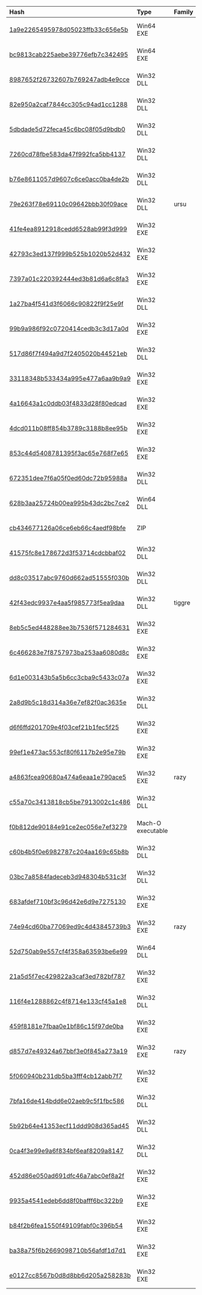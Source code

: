 |Hash|Type|Family|First_Seen|Name|
|:--|:--|:--|:--|:--|
|[1a9e2265495978d05023ffb33c656e5b](https://www.virustotal.com/gui/file/1a9e2265495978d05023ffb33c656e5b)|Win64 EXE||2020-02-13 10:08:10|shelldri|
|[bc9813cab225aebe39776efb7c342495](https://www.virustotal.com/gui/file/bc9813cab225aebe39776efb7c342495)|Win64 EXE||2020-02-10 19:41:46|UNC1832.sys_cb0a0f2dbe26cca92eb08083e1705c68.bin|
|[8987652f26732607b769247adb4e9cce](https://www.virustotal.com/gui/file/8987652f26732607b769247adb4e9cce)|Win32 DLL||2019-11-05 07:10:20| |
|[82e950a2caf7844cc305c94ad1cc1288](https://www.virustotal.com/gui/file/82e950a2caf7844cc305c94ad1cc1288)|Win32 DLL||2019-10-08 09:04:02| |
|[5dbdade5d72feca45c6bc08f05d9bdb0](https://www.virustotal.com/gui/file/5dbdade5d72feca45c6bc08f05d9bdb0)|Win32 DLL||2019-10-08 09:02:22|5dbdade5d72feca45c6bc08f05d9bdb0.virobj|
|[7260cd78fbe583da47f992fca5bb4137](https://www.virustotal.com/gui/file/7260cd78fbe583da47f992fca5bb4137)|Win32 DLL||2019-10-08 08:52:09| |
|[b76e8611057d9607c6ce0acc0ba4de2b](https://www.virustotal.com/gui/file/b76e8611057d9607c6ce0acc0ba4de2b)|Win32 DLL||2019-10-08 08:48:09| |
|[79e263f78e69110c09642bbb30f09ace](https://www.virustotal.com/gui/file/79e263f78e69110c09642bbb30f09ace)|Win32 DLL|ursu|2019-10-06 15:07:59| |
|[41fe4ea8912918cedd6528ab99f3d999](https://www.virustotal.com/gui/file/41fe4ea8912918cedd6528ab99f3d999)|Win32 EXE||2019-06-21 12:57:11|MasStoDb.EXE|
|[42793c3ed137f999b525b1020b52d432](https://www.virustotal.com/gui/file/42793c3ed137f999b525b1020b52d432)|Win32 EXE||2019-06-20 08:38:18|aaa.exe|
|[7397a01c220392444ed3b81d6a6c8fa3](https://www.virustotal.com/gui/file/7397a01c220392444ed3b81d6a6c8fa3)|Win32 EXE||2019-06-20 08:34:09|netqps.exe|
|[1a27ba4f541d3f6066c90822f9f25e9f](https://www.virustotal.com/gui/file/1a27ba4f541d3f6066c90822f9f25e9f)|Win32 DLL||2019-06-19 10:27:20|avcnet|
|[99b9a986f92c0720414cedb3c3d17a0d](https://www.virustotal.com/gui/file/99b9a986f92c0720414cedb3c3d17a0d)|Win32 EXE||2019-03-12 21:14:26| |
|[517d86f7f494a9d7f2405020b44521eb](https://www.virustotal.com/gui/file/517d86f7f494a9d7f2405020b44521eb)|Win32 DLL||2019-03-12 13:41:08|94c9400a7c092d39b053b98d3fb9b241ebd40d820894fa0aaf806d5f813eba06_dump_0x00bb0000_reconstructed|
|[33118348b533434a995e477a6aa9b9a9](https://www.virustotal.com/gui/file/33118348b533434a995e477a6aa9b9a9)|Win32 EXE||2018-11-20 23:05:05| |
|[4a16643a1c0ddb03f4833d28f80edcad](https://www.virustotal.com/gui/file/4a16643a1c0ddb03f4833d28f80edcad)|Win32 EXE||2018-10-06 18:42:52|6790ef2b47a8a05ff4c2942b024f9895da30739253f4e5d5ef1897642289b7fc.sample|
|[4dcd011b08ff854b3789c3188b8ee95b](https://www.virustotal.com/gui/file/4dcd011b08ff854b3789c3188b8ee95b)|Win32 EXE||2018-07-24 14:29:08|2cba711f579dec2caaac188db6c22bb2cc83251449a11bfc34112d6f3112b86a.sample|
|[853c44d5408781395f3ac65e768f7e65](https://www.virustotal.com/gui/file/853c44d5408781395f3ac65e768f7e65)|Win32 EXE||2018-04-11 13:33:07|30b11cd15d64c7a8c21c5173e806cd1b53736dda03cd67037a5401e96afae6f8.sample|
|[672351dee7f6a05f0ed60dc72b95988a](https://www.virustotal.com/gui/file/672351dee7f6a05f0ed60dc72b95988a)|Win32 DLL||2018-03-19 01:08:48|dump.dll|
|[628b3aa25724b00ea995b43dc2bc7ce2](https://www.virustotal.com/gui/file/628b3aa25724b00ea995b43dc2bc7ce2)|Win64 DLL||2018-02-01 13:36:35|rsasusb|
|[cb434677126a06ce6eb66c4aedf98bfe](https://www.virustotal.com/gui/file/cb434677126a06ce6eb66c4aedf98bfe)|ZIP||2017-11-19 05:13:33|83779b1230fe8e4ca6878b9944f85b873eb5fe6e|
|[41575fc8e178672d3f53714cdcbbaf02](https://www.virustotal.com/gui/file/41575fc8e178672d3f53714cdcbbaf02)|Win32 DLL||2017-11-16 04:35:28|decoded.bin|
|[dd8c03517abc9760d662ad51555f030b](https://www.virustotal.com/gui/file/dd8c03517abc9760d662ad51555f030b)|Win32 DLL||2017-11-02 04:36:43|avcnet|
|[42f43edc9937e4aa5f985773f5ea9daa](https://www.virustotal.com/gui/file/42f43edc9937e4aa5f985773f5ea9daa)|Win32 DLL|tiggre|2017-10-27 06:29:30|avcnet|
|[8eb5c5ed448288ee3b7536f571284631](https://www.virustotal.com/gui/file/8eb5c5ed448288ee3b7536f571284631)|Win32 EXE||2017-06-04 02:00:12| |
|[6c466283e7f8757973ba253aa6080d8c](https://www.virustotal.com/gui/file/6c466283e7f8757973ba253aa6080d8c)|Win32 EXE||2017-04-26 08:26:21|MasStoDb.EXE|
|[6d1e003143b5a5b6cc3cba9c5433c07a](https://www.virustotal.com/gui/file/6d1e003143b5a5b6cc3cba9c5433c07a)|Win32 EXE||2017-04-26 08:25:38|6d1e003143b5a5b6cc3cba9c5433c07a.virus|
|[2a8d9b5c18d314a36e7ef82f0ac3635e](https://www.virustotal.com/gui/file/2a8d9b5c18d314a36e7ef82f0ac3635e)|Win32 DLL||2017-04-08 09:55:23|425bbe7020fc443a8311099c2b74b1c6419700317603aae73988adb4113a8bff.bin|
|[d6f6ffd201709e4f03cef21b1fec5f25](https://www.virustotal.com/gui/file/d6f6ffd201709e4f03cef21b1fec5f25)|Win32 EXE||2017-04-08 09:48:04|ColoredLambert|
|[99ef1e473ac553cf80f6117b2e95e79b](https://www.virustotal.com/gui/file/99ef1e473ac553cf80f6117b2e95e79b)|Win32 EXE||2017-04-08 09:42:54|MasStoDb.EXE|
|[a4863fcea90680a474a6eaa1e790ace5](https://www.virustotal.com/gui/file/a4863fcea90680a474a6eaa1e790ace5)|Win32 EXE|razy|2015-10-11 15:31:08|gpisrv.exe|
|[c55a70c3413818cb5be7913002c1c486](https://www.virustotal.com/gui/file/c55a70c3413818cb5be7913002c1c486)|Win32 DLL||2015-01-17 13:43:22|c55a70c3413818cb5be7913002c1c4861228183841593167392.tmp|
|[f0b812de90184e91ce2ec056e7ef3279](https://www.virustotal.com/gui/file/f0b812de90184e91ce2ec056e7ef3279)|Mach-O executable||2014-09-03 12:16:53|GrowlHelper|
|[c60b4b5f0e6982787c204aa169c65b8b](https://www.virustotal.com/gui/file/c60b4b5f0e6982787c204aa169c65b8b)|Win32 DLL||2014-08-20 15:26:22|hdmsvc.dll|
|[03bc7a8584fadeceb3d948304b531c3f](https://www.virustotal.com/gui/file/03bc7a8584fadeceb3d948304b531c3f)|Win32 DLL||2014-08-15 13:10:29|plasrv.dll|
|[683afdef710bf3c96d42e6d9e7275130](https://www.virustotal.com/gui/file/683afdef710bf3c96d42e6d9e7275130)|Win32 EXE||2014-08-14 12:30:29|683afdef710bf3c96d42e6d9e7275130.virus|
|[74e94cd60ba77069ed9c4d43845739b3](https://www.virustotal.com/gui/file/74e94cd60ba77069ed9c4d43845739b3)|Win32 EXE|razy|2014-07-24 20:23:15|netqps.exe|
|[52d750ab9e557cf4f358a63593be6e99](https://www.virustotal.com/gui/file/52d750ab9e557cf4f358a63593be6e99)|Win64 DLL||2014-07-21 14:27:27|aec6260|
|[21a5d5f7ec429822a3caf3ed782bf787](https://www.virustotal.com/gui/file/21a5d5f7ec429822a3caf3ed782bf787)|Win32 EXE||2013-12-15 06:07:23|file|
|[116f4e1288862c4f8714e133cf45a1e8](https://www.virustotal.com/gui/file/116f4e1288862c4f8714e133cf45a1e8)|Win32 DLL||2013-12-14 22:17:42|file|
|[459f8181e7fbaa0e1bf86c15f97de0ba](https://www.virustotal.com/gui/file/459f8181e7fbaa0e1bf86c15f97de0ba)|Win32 EXE||2013-12-14 22:05:30|PassSafePkg.exe|
|[d857d7e49324a67bbf3e0f845a273a19](https://www.virustotal.com/gui/file/d857d7e49324a67bbf3e0f845a273a19)|Win32 EXE|razy|2013-09-17 19:50:09|vixmgr.exe|
|[5f060940b231db5ba3fff4cb12abb7f7](https://www.virustotal.com/gui/file/5f060940b231db5ba3fff4cb12abb7f7)|Win32 EXE||2012-06-11 14:46:21|e7591998e01cc0bea4643f9c743114b3dcffcb3513b89ed57863f396aeefcce4.vir|
|[7bfa16de414bdd6e02aeb9c5f1fbc586](https://www.virustotal.com/gui/file/7bfa16de414bdd6e02aeb9c5f1fbc586)|Win32 DLL||2012-03-02 22:06:31|tmC.tm_.rew|
|[5b92b64e41353ecf11ddd908d365ad45](https://www.virustotal.com/gui/file/5b92b64e41353ecf11ddd908d365ad45)|Win32 DLL||2011-09-12 20:37:47|0000000000002A1D[9830]|
|[0ca4f3e99e9a6f834bf6eaf8209a8147](https://www.virustotal.com/gui/file/0ca4f3e99e9a6f834bf6eaf8209a8147)|Win32 DLL||2011-08-26 10:36:44|mdmm|
|[452d86e050ad691dfc46a7abc0ef8a2f](https://www.virustotal.com/gui/file/452d86e050ad691dfc46a7abc0ef8a2f)|Win32 EXE||2011-08-09 17:42:44|LaNz7Znr|
|[9935a4541edeb6dd8f0bafff6bc322b9](https://www.virustotal.com/gui/file/9935a4541edeb6dd8f0bafff6bc322b9)|Win32 EXE||2011-01-14 23:05:29|/local/sarvam/repo/repo_02/9935a4541edeb6dd8f0bafff6bc322b9|
|[b84f2b6fea1550f49109fabf0c396b54](https://www.virustotal.com/gui/file/b84f2b6fea1550f49109fabf0c396b54)|Win32 EXE||2010-03-17 07:59:30| |
|[ba38a75f6b2669098710b56afdf1d7d1](https://www.virustotal.com/gui/file/ba38a75f6b2669098710b56afdf1d7d1)|Win32 EXE||2009-12-02 14:17:38|dlcsvc|
|[e0127cc8567b0d8d8bb6d205a258283b](https://www.virustotal.com/gui/file/e0127cc8567b0d8d8bb6d205a258283b)|Win32 EXE||2007-02-06 12:38:33|hiddrv.sys|
